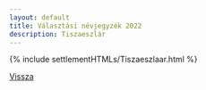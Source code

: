 ```yaml
---
layout: default
title: Választási névjegyzék 2022
description: Tiszaeszlár
---
```


{% include settlementHTMLs/Tiszaeszlaar.html %}

[Vissza](../)